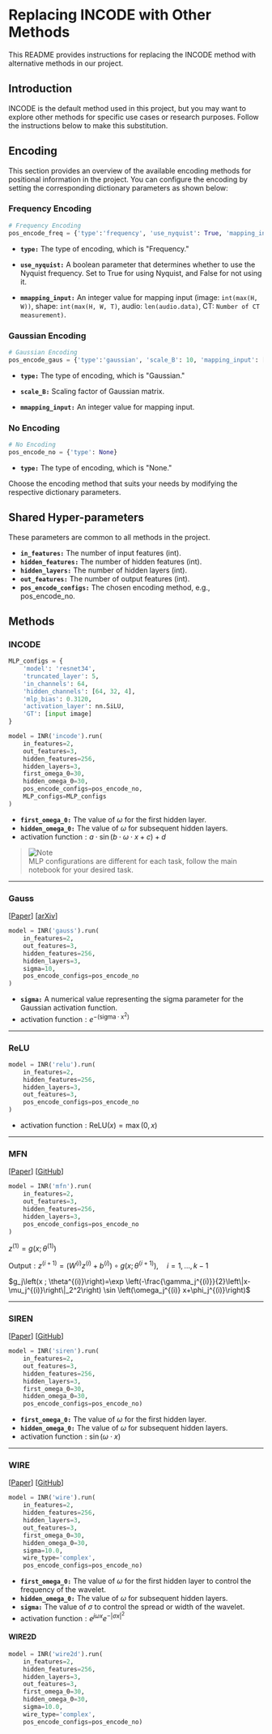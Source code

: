# Replacing INCODE with Other Methods

This README provides instructions for replacing the INCODE method with alternative methods in our project.

## Introduction

INCODE is the default method used in this project, but you may want to explore other methods for specific use cases or research purposes. Follow the instructions below to make this substitution.

## Encoding

This section provides an overview of the available encoding methods for positional information in the project. You can configure the encoding by setting the corresponding dictionary parameters as shown below:

### Frequency Encoding

```python
# Frequency Encoding
pos_encode_freq = {'type':'frequency', 'use_nyquist': True, 'mapping_input':512}
```

-  **`type:`** The type of encoding, which is "Frequency."
   
-  **`use_nyquist:`** A boolean parameter that determines whether to use the Nyquist frequency. Set to True for using Nyquist, and False for not using it.
    
- **`mmapping_input:`** An integer value for mapping input (image: `int(max(H, W))`, shape: `int(max(H, W, T)`, audio: `len(audio.data)`, CT: `Number of CT measurement)`.


### Gaussian Encoding

```python
# Gaussian Encoding
pos_encode_gaus = {'type':'gaussian', 'scale_B': 10, 'mapping_input': [Choose based on your input data])}
```

- **`type:`** The type of encoding, which is "Gaussian."
   
- **`scale_B:`** Scaling factor of Gaussian matrix.
   
- **`mmapping_input:`** An integer value for mapping input.

### No Encoding

```python
# No Encoding
pos_encode_no = {'type': None}
```

- **`type:`** The type of encoding, which is "None." 

Choose the encoding method that suits your needs by modifying the respective dictionary parameters.

## Shared Hyper-parameters

These parameters are common to all methods in the project.

- **`in_features:`** The number of input features (int).
- **`hidden_features:`** The number of hidden features (int).
- **`hidden_layers:`** The number of hidden layers (int).
- **`out_features:`** The number of output features (int).
- **`pos_encode_configs:`** The chosen encoding method, e.g., pos_encode_no.


## Methods

### INCODE
```python
MLP_configs = {
    'model': 'resnet34',
    'truncated_layer': 5,
    'in_channels': 64,
    'hidden_channels': [64, 32, 4],
    'mlp_bias': 0.3120,
    'activation_layer': nn.SiLU,
    'GT': [input image]
}

model = INR('incode').run(
    in_features=2,
    out_features=3,
    hidden_features=256,
    hidden_layers=3,
    first_omega_0=30,
    hidden_omega_0=30,
    pos_encode_configs=pos_encode_no,
    MLP_configs=MLP_configs
)
```
- **`first_omega_0:`** The value of $\omega$ for the first hidden layer.
- **`hidden_omega_0:`** The value of  $\omega$ for subsequent hidden layers.
- $\text{activation function} : a  \cdot \sin(b \cdot \omega \cdot x + c) + d$
> <picture>
>   <source media="(prefers-color-scheme: light)" srcset="https://raw.githubusercontent.com/Mqxx/GitHub-Markdown/main/blockquotes/badge/light-theme/note.svg">
>   <img alt="Note" src="https://raw.githubusercontent.com/Mqxx/GitHub-Markdown/main/blockquotes/badge/dark-theme/note.svg">
> </picture><br>
> MLP configurations are different for each task, follow the main notebook for your desired task.
---

### Gauss
[[Paper](https://www.ecva.net/papers/eccv_2022/papers_ECCV/papers/136930139.pdf)] [[arXiv](https://arxiv.org/abs/2111.15135)]
```python
model = INR('gauss').run(
    in_features=2,
    out_features=3,
    hidden_features=256,
    hidden_layers=3,
    sigma=10,
    pos_encode_configs=pos_encode_no
)
```

- **`sigma:`** A numerical value representing the sigma parameter for the Gaussian activation function.
- $\text{activation function} : e^{-(\text{sigma} \cdot \text{x}^2)}$

---

### ReLU
```python
model = INR('relu').run(
    in_features=2,
    hidden_features=256,
    hidden_layers=3,
    out_features=3,
    pos_encode_configs=pos_encode_no
)
```

- $\text{activation function} :\text{ReLU}(x) = \max(0, x)$

---

### MFN
[[Paper](https://openreview.net/forum?id=OmtmcPkkhT)] [[GitHub](https://github.com/boschresearch/multiplicative-filter-networks)]
```python
model = INR('mfn').run(
    in_features=2,
    out_features=3,
    hidden_features=256,
    hidden_layers=3,
    pos_encode_configs=pos_encode_no
)
```

$z^{(1)} = g(x; \theta^{(1)})$

$\text{Output} : z^{(i+1)} = (W^{(i)} z^{(i)} + b^{(i)}) \circ g(x; \theta^{(i+1)}), \quad i=1,\ldots,k-1$

$g_j\left(x ; \theta^{(i)}\right)=\exp \left(-\frac{\gamma_j^{(i)}}{2}\left\|x-\mu_j^{(i)}\right\|_2^2\right) \sin \left(\omega_j^{(i)} x+\phi_j^{(i)}\right)$

---

### SIREN
[[Paper](https://arxiv.org/abs/2006.09661)] [[GitHub](https://github.com/vsitzmann/siren)]
```python
model = INR('siren').run(
    in_features=2,
    out_features=3,
    hidden_features=256,
    hidden_layers=3,
    first_omega_0=30,
    hidden_omega_0=30,
    pos_encode_configs=pos_encode_no)
```
- **`first_omega_0:`** The value of $\omega$ for the first hidden layer.
- **`hidden_omega_0:`** The value of  $\omega$ for subsequent hidden layers.
- $\text{activation function} : \sin(\omega \cdot x)$

---

### WIRE
[[Paper](https://openaccess.thecvf.com/content/CVPR2023/html/Saragadam_WIRE_Wavelet_Implicit_Neural_Representations_CVPR_2023_paper.html)] [[GitHub](https://github.com/vishwa91/wire)]
```python
model = INR('wire').run(
    in_features=2,
    hidden_features=256,
    hidden_layers=3,
    out_features=3,
    first_omega_0=30,
    hidden_omega_0=30,
    sigma=10.0,
    wire_type='complex',
    pos_encode_configs=pos_encode_no)
```
- **`first_omega_0:`** The value of $\omega$ for the first hidden layer to control the frequency of the wavelet.
- **`hidden_omega_0:`** The value of  $\omega$ for subsequent hidden layers.
- **`sigma:`** The value of  $\sigma$ to control the spread or width of the wavelet.
- $\text{activation function} : e^{j \omega x} e^{-\left|\sigma x\right|^2}$

#### WIRE2D
```python
model = INR('wire2d').run(
    in_features=2,
    hidden_features=256,
    hidden_layers=3,
    out_features=3,
    first_omega_0=30,
    hidden_omega_0=30,
    sigma=10.0,
    wire_type='complex',
    pos_encode_configs=pos_encode_no)
```
